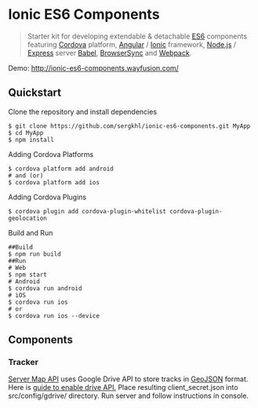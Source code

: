 # Ionic ES6 Components

> Starter kit for developing extendable & detachable [ES6](https://git.io/es6features) 
> components featuring [Cordova](https://cordova.apache.org/) platform,
> [Angular](https://angularjs.org) /
> [Ionic](https://github.com/driftyco/ionic/) framework,
> [Node.js](https://nodejs.org/) / [Express](http://expressjs.com/) server
> [Babel](http://babeljs.io/), [BrowserSync](http://www.browsersync.io/)
> and [Webpack](http://webpack.github.io/).

Demo: http://ionic-es6-components.wayfusion.com/

## Quickstart

Clone the repository and install dependencies

```shell
$ git clone https://github.com/sergkhl/ionic-es6-components.git MyApp
$ cd MyApp
$ npm install
```

Adding Cordova Platforms

```shell
$ cordova platform add android
# and (or)
$ cordova platform add ios
```

Adding Cordova Plugins

```shell
$ cordova plugin add cordova-plugin-whitelist cordova-plugin-geolocation
```

Build and Run

```shell
##Build
$ npm run build
##Run
# Web
$ npm start
# Android
$ cordova run android
# iOS
$ cordova run ios
# or
$ cordova run ios --device
```

## Components
### Tracker
[Server Map API](./src/api/map.js) uses Google Drive API to store tracks in [GeoJSON](https://en.wikipedia.org/wiki/GeoJSON) format.
Here is [guide to enable drive API.](https://developers.google.com/drive/web/quickstart/nodejs#step_1_enable_the_api_name)
Place resulting client_secret.json into src/config/gdrive/ directory. Run server and follow instructions in console.
